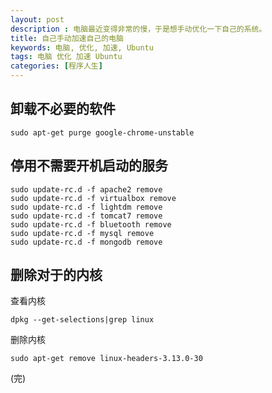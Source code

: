 ```yaml
---
layout: post 
description : 电脑最近变得非常的慢，于是想手动优化一下自己的系统。 
title: 自己手动加速自己的电脑
keywords: 电脑, 优化, 加速, Ubuntu
tags: 电脑 优化 加速 Ubuntu
categories: [程序人生]
---
```




## 卸载不必要的软件


```
sudo apt-get purge google-chrome-unstable
```

## 停用不需要开机启动的服务


```
sudo update-rc.d -f apache2 remove
sudo update-rc.d -f virtualbox remove
sudo update-rc.d -f lightdm remove
sudo update-rc.d -f tomcat7 remove
sudo update-rc.d -f bluetooth remove
sudo update-rc.d -f mysql remove
sudo update-rc.d -f mongodb remove
```

## 删除对于的内核

查看内核
```
dpkg --get-selections|grep linux
```

删除内核
```
sudo apt-get remove linux-headers-3.13.0-30
```
(完)


